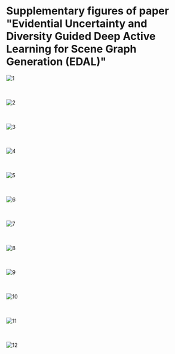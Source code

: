 # Supplementary figures of paper "Evidential Uncertainty and Diversity Guided Deep Active Learning for Scene Graph Generation (EDAL)"

![1](https://user-images.githubusercontent.com/110477574/182402647-85425b4e-a6f3-4030-9b48-ee2e4c6b6703.jpg)<br><br><br>

![2](https://user-images.githubusercontent.com/110477574/182402670-6aabbdb8-e02e-4ba2-84dc-174fbbe55c31.jpg)<br><br><br>

![3](https://user-images.githubusercontent.com/110477574/182402683-a45f4052-dd7b-4bb4-bb9b-fab2dbd3e417.jpg)<br><br><br>

![4](https://user-images.githubusercontent.com/110477574/182402711-85ff87ab-4b7a-480c-bb05-edb3cd951c51.jpg)<br><br><br>

![5](https://user-images.githubusercontent.com/110477574/182402726-2e3039ad-628a-486e-b77f-a3dabdded957.jpg)<br><br><br>

![6](https://user-images.githubusercontent.com/110477574/182402742-2b65ca33-36df-49a3-bb0c-11fe239cec97.jpg)<br><br><br>

![7](https://user-images.githubusercontent.com/110477574/182402757-4fbb3f96-1394-4091-b004-1342fb1a46e1.jpg)<br><br><br>

![8](https://user-images.githubusercontent.com/110477574/182402769-f62cf358-bd80-4cf9-bf8d-f6c277d696b0.jpg)<br><br><br>

![9](https://user-images.githubusercontent.com/110477574/182402783-8ef44f57-ae0c-4a97-96a4-c7f001123aa5.jpg)<br><br><br>

![10](https://user-images.githubusercontent.com/110477574/182406329-b5671177-4995-482b-ba46-27f136487e5b.png)<br><br><br>

![11](https://user-images.githubusercontent.com/110477574/182441713-f4483175-d2a9-48b7-b2ab-702939a96c06.jpg)<br><br><br>

![12](https://user-images.githubusercontent.com/110477574/182441724-af8f67ac-e0af-41d4-bee3-b89b15aff1c1.jpg)
